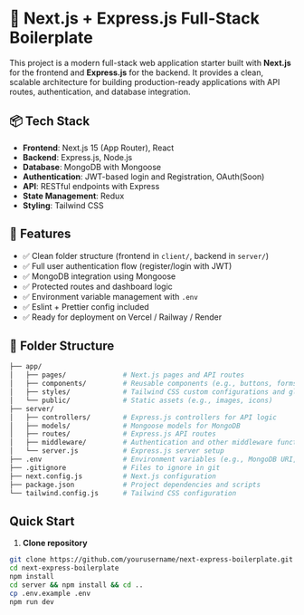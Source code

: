 # 🚀 Next.js + Express.js Full-Stack Boilerplate

This project is a modern full-stack web application starter built with **Next.js** for the frontend and **Express.js** for the backend. It provides a clean, scalable architecture for building production-ready applications with API routes, authentication, and database integration.

## 📦 Tech Stack

- **Frontend**: Next.js 15 (App Router), React
- **Backend**: Express.js, Node.js
- **Database**: MongoDB with Mongoose
- **Authentication**: JWT-based login and Registration, OAuth(Soon)
- **API**: RESTful endpoints with Express
- **State Management**: Redux
- **Styling**: Tailwind CSS

## 🔧 Features

- ✅ Clean folder structure (frontend in `client/`, backend in `server/`)
- ✅ Full user authentication flow (register/login with JWT)
- ✅ MongoDB integration using Mongoose
- ✅ Protected routes and dashboard logic
- ✅ Environment variable management with `.env`
- ✅ Eslint + Prettier config included
- ✅ Ready for deployment on Vercel / Railway / Render

## 📁 Folder Structure
```bash
├── app/
│   ├── pages/              # Next.js pages and API routes
│   ├── components/         # Reusable components (e.g., buttons, forms)
│   ├── styles/             # Tailwind CSS custom configurations and global styles
│   └── public/             # Static assets (e.g., images, icons)
├── server/
│   ├── controllers/        # Express.js controllers for API logic
│   ├── models/             # Mongoose models for MongoDB
│   ├── routes/             # Express.js API routes
│   ├── middleware/         # Authentication and other middleware functions
│   └── server.js           # Express.js server setup
├── .env                    # Environment variables (e.g., MongoDB URI, JWT secret)
├── .gitignore              # Files to ignore in git
├── next.config.js          # Next.js configuration
├── package.json            # Project dependencies and scripts
└── tailwind.config.js      # Tailwind CSS configuration
```

## Quick Start

1. **Clone repository**
```bash
git clone https://github.com/yourusername/next-express-boilerplate.git
cd next-express-boilerplate
npm install
cd server && npm install && cd ..
cp .env.example .env
npm run dev
```
